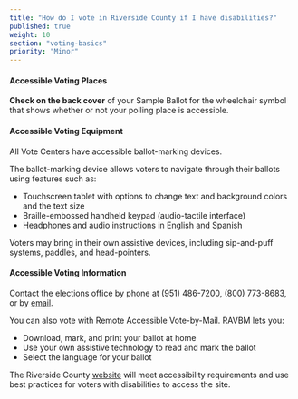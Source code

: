 ```yaml
---
title: "How do I vote in Riverside County if I have disabilities?"
published: true
weight: 10
section: "voting-basics"
priority: "Minor"
---
```


#### Accessible Voting Places    

**Check on the back cover** of your Sample Ballot for the wheelchair symbol that shows whether or not your polling place is accessible.  

#### Accessible Voting Equipment  

All Vote Centers have accessible ballot-marking devices.

The ballot-marking device allows voters to navigate through their ballots using features such as:

- Touchscreen tablet with options to change text and background colors and the text size
- Braille-embossed handheld keypad (audio-tactile interface)
- Headphones and audio instructions in English and Spanish  

Voters may bring in their own assistive devices, including sip-and-puff systems, paddles, and head-pointers. 

#### Accessible Voting Information
Contact the elections office by phone at (951) 486-7200, (800) 773-8683, or by [email](mailto:rovweb@rivco.org).

You can also vote with Remote Accessible Vote-by-Mail. RAVBM lets you:
- Download, mark, and print your ballot at home
- Use your own assistive technology to read and mark the ballot
- Select the language for your ballot

The Riverside County [website](https://sites.omniballot.us/06065/app/home) will meet accessibility requirements and use best practices for voters with disabilities to access the site.
